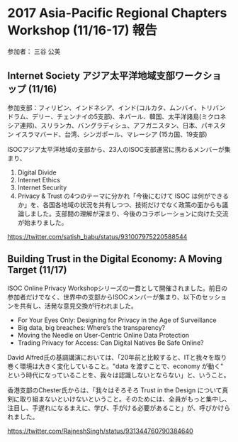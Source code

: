 # 2017 Asia-Pacific Regional Chapters Workshop (11/16-17) 報告
参加者： 三谷 公美
## Internet Society アジア太平洋地域支部ワークショップ (11/16)
参加支部：フィリピン、インドネシア、インド(コルカタ、ムンバイ、トリバンドラム、デリー、チェンナイの5支部)、ネパール、韓国、太平洋諸島(ミクロネシア連邦)、スリランカ、バングラディシュ、アフガニスタン、日本、パキスタン イスラマバード、台湾、シンガポール、マレーシア (15カ国、19支部)

ISOCアジア太平洋地域の支部から、23人のISOC支部運営に携わるメンバーが集まり、
1.  Digital Divide
1.  Internet Ethics
1.  Internet Security
1.  Privacy & Trust
の4つのテーマに分かれ「今後にむけて ISOC は何ができるか」を、各国各地域の状況を共有しつつ、技術だけでなく政策の面からも議論しました。支部間の理解が深まり、今後のコラボレーションに向けた交流が始まりました。

https://twitter.com/satish_babu/status/931007975220588544

## Building Trust in the Digital Economy: A Moving Target (11/17)
ISOC Online Privacy Workshopシリーズの一貫として開催されました。前日の参加者だけでなく、世界中の支部からISOCメンバーが集まり、以下のセッションを共有し、活発な意見交換が行われました。

*  For Your Eyes Only: Designing for Privacy in the Age of Surveillance
*  Big data, big breaches: Where’s the transparency?
*  Moving the Needle on User-Centric Online Data Protection
*  Trading Privacy for Access: Can Digital Natives Be Safe Online?

David Alfred氏の基調講演においては、「20年前と比較すると、ITと我々を取り巻く環境は大きく変化していること。"data を渡すことで、economy が動く" という時代になっていることを、我々は認識しないとならない」と、いうこと。

香港支部のChester氏からは、「我々はそろそろ Trust in the Design について真剣に取り組まないといけないということ。そのためには、全員がもっと集中し、注目し、手遅れになるまえに、学び、手がける必要があること」が、呼びかけられました。

https://twitter.com/RajneshSingh/status/931344760790384640